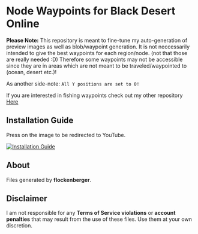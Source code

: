 # Node Waypoints for Black Desert Online

**Please Note:**
This repository is meant to fine-tune my auto-generation of preview images as well as blob/waypoint generation.
It is not neccessarily intended to give the best waypoints for each region/node.
(not that those are really needed :D)
Therefore some waypoints may not be accessible since they are in areas which are not meant to be traveled/waypointed to (ocean, desert etc.)!

As another side-note:
`All Y positions are set to 0!`

If you are interested in fishing waypoints check out my other repository [Here](https://github.com/Flockenberger/bdo-fish-waypoints)


## Installation Guide
Press on the image to be redirected to YouTube.

[![Installation Guide](https://img.youtube.com/vi/9IEUVFMCixw/0.jpg)](https://www.youtube.com/watch?v=9IEUVFMCixw)

## About

Files generated by **flockenberger**.


## Disclaimer
I am not responsible for any **Terms of Service violations** or **account penalties** that may result from the use of these files. Use them at your own discretion.
